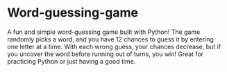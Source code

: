 # Word-guessing-game
A fun and simple word-guessing game built with Python! The game randomly picks a word, and you have 12 chances to guess it by entering one letter at a time. With each wrong guess, your chances decrease, but if you uncover the word before running out of turns, you win! Great for practicing Python or just having a good time.
